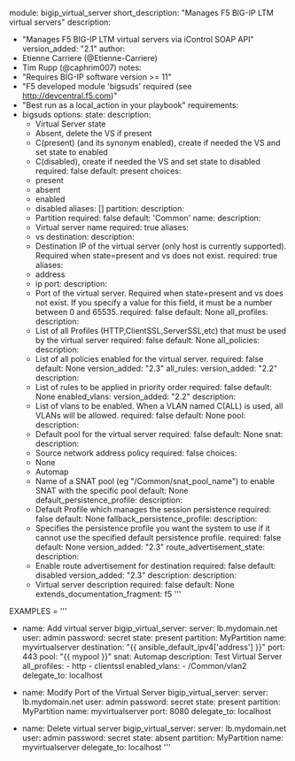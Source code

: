 module: bigip_virtual_server
short_description: "Manages F5 BIG-IP LTM virtual servers"
description:
  - "Manages F5 BIG-IP LTM virtual servers via iControl SOAP API"
version_added: "2.1"
author:
  - Etienne Carriere (@Etienne-Carriere)
  - Tim Rupp (@caphrim007)
notes:
  - "Requires BIG-IP software version >= 11"
  - "F5 developed module 'bigsuds' required (see http://devcentral.f5.com)"
  - "Best run as a local_action in your playbook"
requirements:
  - bigsuds
options:
  state:
    description:
      - Virtual Server state
      - Absent, delete the VS if present
      - C(present) (and its synonym enabled), create if needed the VS and set
        state to enabled
      - C(disabled), create if needed the VS and set state to disabled
    required: false
    default: present
    choices:
      - present
      - absent
      - enabled
      - disabled
    aliases: []
  partition:
    description:
      - Partition
    required: false
    default: 'Common'
  name:
    description:
      - Virtual server name
    required: true
    aliases:
      - vs
  destination:
    description:
      - Destination IP of the virtual server (only host is currently supported).
        Required when state=present and vs does not exist.
    required: true
    aliases:
      - address
      - ip
  port:
    description:
      - Port of the virtual server. Required when state=present and vs does
        not exist. If you specify a value for this field, it must be a number
        between 0 and 65535.
    required: false
    default: None
  all_profiles:
    description:
      - List of all Profiles (HTTP,ClientSSL,ServerSSL,etc) that must be used
        by the virtual server
    required: false
    default: None
  all_policies:
    description:
      - List of all policies enabled for the virtual server.
    required: false
    default: None
    version_added: "2.3"
  all_rules:
    version_added: "2.2"
    description:
      - List of rules to be applied in priority order
    required: false
    default: None
  enabled_vlans:
    version_added: "2.2"
    description:
      - List of vlans to be enabled. When a VLAN named C(ALL) is used, all
        VLANs will be allowed.
    required: false
    default: None
  pool:
    description:
      - Default pool for the virtual server
    required: false
    default: None
  snat:
    description:
      - Source network address policy
    required: false
    choices:
      - None
      - Automap
      - Name of a SNAT pool (eg "/Common/snat_pool_name") to enable SNAT with the specific pool
    default: None
  default_persistence_profile:
    description:
      - Default Profile which manages the session persistence
    required: false
    default: None
  fallback_persistence_profile:
    description:
      - Specifies the persistence profile you want the system to use if it
        cannot use the specified default persistence profile.
    required: false
    default: None
    version_added: "2.3"
  route_advertisement_state:
    description:
      - Enable route advertisement for destination
    required: false
    default: disabled
    version_added: "2.3"
  description:
    description:
      - Virtual server description
    required: false
    default: None
extends_documentation_fragment: f5
'''

EXAMPLES = '''
- name: Add virtual server
  bigip_virtual_server:
      server: lb.mydomain.net
      user: admin
      password: secret
      state: present
      partition: MyPartition
      name: myvirtualserver
      destination: "{{ ansible_default_ipv4['address'] }}"
      port: 443
      pool: "{{ mypool }}"
      snat: Automap
      description: Test Virtual Server
      all_profiles:
          - http
          - clientssl
      enabled_vlans:
          - /Common/vlan2
  delegate_to: localhost

- name: Modify Port of the Virtual Server
  bigip_virtual_server:
      server: lb.mydomain.net
      user: admin
      password: secret
      state: present
      partition: MyPartition
      name: myvirtualserver
      port: 8080
  delegate_to: localhost

- name: Delete virtual server
  bigip_virtual_server:
      server: lb.mydomain.net
      user: admin
      password: secret
      state: absent
      partition: MyPartition
      name: myvirtualserver
  delegate_to: localhost
'''
